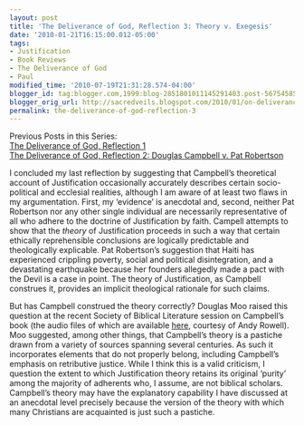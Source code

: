 ```yaml
---
layout: post
title: 'The Deliverance of God, Reflection 3: Theory v. Exegesis'
date: '2010-01-21T16:15:00.012-05:00'
tags:
- Justification
- Book Reviews
- The Deliverance of God
- Paul
modified_time: '2010-07-19T21:31:28.574-04:00'
blogger_id: tag:blogger.com,1999:blog-2851801011145291403.post-5675458594562102071
blogger_orig_url: http://sacredveils.blogspot.com/2010/01/on-deliverance-of-god-reflection-3.html
permalink: the-deliverance-of-god-reflection-3
---
```


Previous Posts in this Series:  
[The Deliverance of God, Reflection 1](/the-deliverance-of-god-reflection-1)  
[The Deliverance of God, Reflection 2: Douglas Campbell v. Pat Robertson](/the-deliverance-of-god-reflection-2)

I concluded my last reflection by suggesting that Campbell’s theoretical account of Justification occasionally accurately describes certain socio-political and ecclesial realities, although I am aware of at least two flaws in my argumentation. First, my ‘evidence’ is anecdotal and, second, neither Pat Robertson nor any other single individual are necessarily representative of all who adhere to the doctrine of Justification by faith. <!--excerpt.start-->Campell attempts to show that the *theory* of Justification proceeds in such a way that certain ethically reprehensible conclusions are logically predictable and theologically explicable. Pat Robertson’s suggestion that Haiti has experienced crippling poverty, social and political disintegration, and a devastating earthquake because her founders allegedly made a pact with the Devil is a case in point. The theory of Justification, as Campbell construes it, provides an implicit theological rationale for such claims.

But has Campbell construed the theory correctly?<!--excerpt.end--> Douglas Moo raised this question at the recent Society of Biblical Literature session on Campbell’s book (the audio files of which are available [here](http://www.andyrowell.net/andy_rowell/2009/11/audio-from-sbl-deliverance-of-god-session-with-campbell-gorman-moo-and-torrance.html), courtesy of Andy Rowell). Moo suggested, among other things, that Campbell’s theory is a pastiche drawn from a variety of sources spanning several centuries. As such it incorporates elements that do not properly belong, including Campbell’s emphasis on retributive justice. While I think this is a valid criticism, I question the extent to which Justification theory retains its original ‘purity’ among the majority of adherents who, I assume, are not biblical scholars. Campbell’s theory may have the explanatory capability I have discussed at an anecdotal level precisely because the version of the theory with which many Christians are acquainted is just such a pastiche.